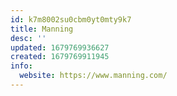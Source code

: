 ```yaml
---
id: k7m8002su0cbm0yt0mty9k7
title: Manning
desc: ''
updated: 1679769936627
created: 1679769911945
info:
  website: https://www.manning.com/
---
```

